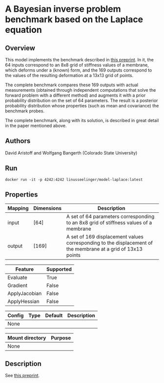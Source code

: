 # A Bayesian inverse problem benchmark based on the Laplace equation
## Overview

This model implements the benchmark described in [this
preprint](https://arxiv.org/abs/2102.07263). In it, the 64 inputs
correspond to an 8x8 grid of stiffness values of a membrane, which
deforms under a (known) form, and the 169 outputs correspond to the
values of the resulting deformation at a 13x13 grid of points.

The complete benchmark compares these 169 outputs with actual
measurements (obtained through independent computations that solve the
forward problem with a different method) and augments it with a prior
probability distribution on the set of 64 parameters. The result is a
posterior probability distribution whose properties (such as mean and
covariance) the benchmark probes.

The complete benchmark, along with its solution, is described in great
detail in the paper mentioned above.

## Authors

David Aristoff and Wolfgang Bangerth (Colorado State University)

## Run
```
docker run -it -p 4242:4242 linusseelinger/model-laplace:latest
```

## Properties

Mapping | Dimensions | Description
---|---|---
input | [64] | A set of 64 parameters corresponding to an 8x8 grid of stiffness values of a membrane
output | [169] | A set of 169 displacement values corresponding to the displacement of the membrane at a grid of 13x13 points

Feature | Supported
---|---
Evaluate | True
Gradient | False
ApplyJacobian | False
ApplyHessian | False

Config | Type | Default | Description
---|---|---|---
None | | |

Mount directory | Purpose
---|---
None |

## Description

See [this preprint](https://arxiv.org/abs/2102.07263).